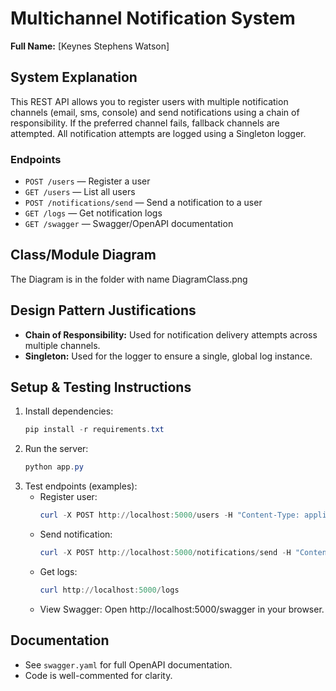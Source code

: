 # Multichannel Notification System

**Full Name:** [Keynes Stephens Watson]

## System Explanation
This REST API allows you to register users with multiple notification channels (email, sms, console) and send notifications using a chain of responsibility. If the preferred channel fails, fallback channels are attempted. All notification attempts are logged using a Singleton logger.

### Endpoints
- `POST /users` — Register a user
- `GET /users` — List all users
- `POST /notifications/send` — Send a notification to a user
- `GET /logs` — Get notification logs
- `GET /swagger` — Swagger/OpenAPI documentation

## Class/Module Diagram
The Diagram is in the folder with name DiagramClass.png

## Design Pattern Justifications
- **Chain of Responsibility:** Used for notification delivery attempts across multiple channels.
- **Singleton:** Used for the logger to ensure a single, global log instance.

## Setup & Testing Instructions
1. Install dependencies:
   ```powershell
   pip install -r requirements.txt
   ```
2. Run the server:
   ```powershell
   python app.py
   ```
3. Test endpoints (examples):
   - Register user:
     ```powershell
     curl -X POST http://localhost:5000/users -H "Content-Type: application/json" -d "{\"name\":\"Juan\",\"preferred_channel\":\"email\",\"available_channels\":[\"email\",\"sms\"]}"
     ```
   - Send notification:
     ```powershell
     curl -X POST http://localhost:5000/notifications/send -H "Content-Type: application/json" -d "{\"user_name\":\"Juan\",\"message\":\"Your appointment is tomorrow.\",\"priority\":\"high\"}"
     ```
   - Get logs:
     ```powershell
     curl http://localhost:5000/logs
     ```
   - View Swagger:
     Open http://localhost:5000/swagger in your browser.

## Documentation
- See `swagger.yaml` for full OpenAPI documentation.
- Code is well-commented for clarity.
